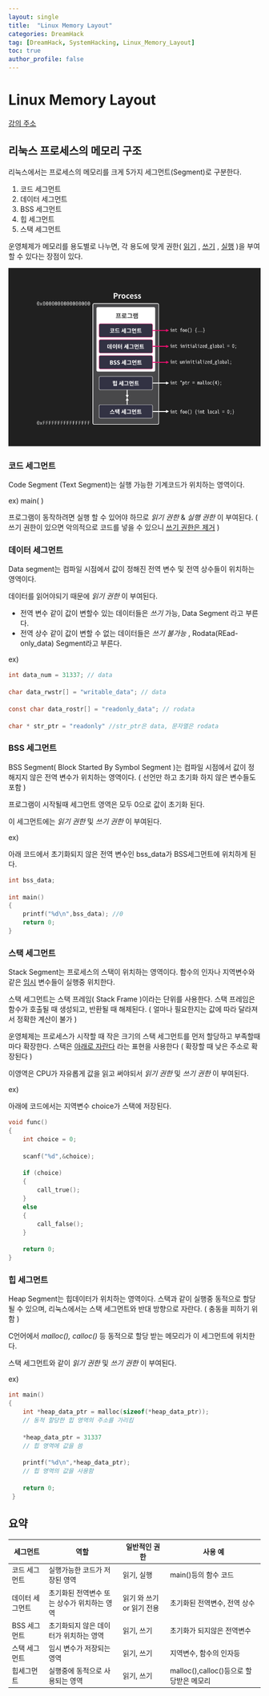 ```yaml
---
layout: single
title:  "Linux Memory Layout"
categories: DreamHack
tag: [DreamHack, SystemHacking, Linux_Memory_Layout]
toc: true
author_profile: false
---
```


# Linux Memory Layout

[강의 주소](https://dreamhack.io/lecture/courses/52)

## 리눅스 프로세스의 메모리 구조

리눅스에서는 프로세스의 메모리를 크게 5가지 세그먼트(Segment)로 구분한다.

1. 코드 세그먼트
2. 데이터 세그먼트
3. BSS 세그먼트
4. 힙 세그먼트
5. 스택 세그먼트
   
운영체제가 메모리를 용도별로 나누면, 각 용도에 맞게 권한( <U>읽기</U> , <U>쓰기</U> , <U>실행</U> )을 부여할 수 있다는 장점이 있다.

![Segment](/images/segment.png)

### 코드 세그먼트
Code Segment (Text Segment)는 실행 가능한 기계코드가 위치하는 영역이다.

ex) main( )

프로그램이 동작하려면 실행 할 수 있어야 하므로  *읽기 권한* & *실행 권한* 이 부여된다. ( 쓰기 권한이 있으면 악의적으로 코드를 넣을 수 있으니 <U>쓰기 권한은 제거</U> )

### 데이터 세그먼트

Data segment는 컴파일 시점에서 값이 정해진 전역 변수 및 전역 상수들이 위치하는 영역이다.

데이터를 읽어야되기 때문에 *읽기 권한* 이 부여된다.

* 전역 변수 같이 값이 변할수 있는 데이터들은 *쓰기* 가능, Data Segment 라고 부른다.
* 전역 상수 같이 값이 변할 수 없는 데이터들은 *쓰기 불가능* , Rodata(REad-only_data) Segment라고 부른다.

ex)

```c
int data_num = 31337; // data

char data_rwstr[] = "writable_data"; // data

const char data_rostr[] = "readonly_data"; // rodata

char * str_ptr = "readonly" //str_ptr은 data, 문자열은 rodata

```

### BSS 세그먼트

BSS Segment( Block Started By Symbol Segment )는 컴파일 시점에서 값이 정해지지 않은 전역 변수가 위치하는 영역이다. ( 선언만 하고 초기화 하지 않은 변수들도 포함 )

프로그램이 시작될때 세그먼트 영역은 모두 0으로 값이 초기화 된다.

이 세그먼트에는 *읽기 권한* 및 *쓰기 권한* 이 부여된다.

ex)

아래 코드에서 초기화되지 않은 전역 변수인 bss_data가 BSS세그먼트에 위치하게 된다.

```c
int bss_data;

int main()
{
    printf("%d\n",bss_data); //0
    return 0;
}
```

### 스택 세그먼트

Stack Segment는 프로세스의 스택이 위치하는 영역이다. 함수의 인자나 지역변수와 같은 <U>임시</U> 변수들이 실행중 위치한다.

스택 세그먼트는 스택 프레임( Stack Frame )이라는 단위를 사용한다. 스택 프레임은 함수가 호출될 때 생성되고, 반환될 때 해제된다. ( 얼마나 필요한지는 값에 따라 달라져서 정확한 계산이 불가 )

운영체제는 프로세스가 시작할 때 작은 크기의 스택 세그먼트를 먼저 할당하고 부족할때 마다 확장한다. 스택은 <U>아래로 자란다</U> 라는 표현을 사용한다 ( 확장할 때 낮은 주소로 확장된다 )

이영역은 CPU가 자유롭게 값을 읽고 써야되서 *읽기 권한* 및 *쓰기 권한* 이 부여된다.

ex)

아래에 코드에서는 지역변수 choice가 스택에 저장된다.

```c
void func()
{
    int choice = 0;

    scanf("%d",&choice);

    if (choice)
    {
        call_true();
    }
    else
    {
        call_false();
    }

    return 0;
}

```

### 힙 세그먼트

Heap Segment는 힙데이터가 위치하는 영역이다. 스택과 같이 실행중 동적으로 할당될 수 있으며, 리눅스에서는 스택 세그먼트와 반대 방향으로 자란다. ( 충동을 피하기 위함 )

C언어에서 *malloc(), calloc()* 등 동적으로 할당 받는 메모리가 이 세그먼트에 위치한다.

스택 세그먼트와 같이 *읽기 권한* 및 *쓰기 권한* 이 부여된다.

ex)

```c
int main()
{
    int *heap_data_ptr = malloc(sizeof(*heap_data_ptr));
    // 동적 할당한 힙 영역의 주소를 가리킴

    *heap_data_ptr = 31337
    // 힙 영역에 값을 씀

    printf("%d\n",*heap_data_ptr);
    // 힙 영역의 값을 사용함

    return 0;
 }
```


## 요약


|세그먼트|역할|일반적인 권한|사용 예|
|---|---|---|---|
|코드 세그먼트|실행가능한 코드가 저장된 영역|읽기, 실행|main()등의 함수 코드|
|데이터 세그먼트| 초기화된 전역변수 또는 상수가 위치하는 영역| 읽기 와 쓰기 or 읽기 전용| 초기화된 전역변수, 전역 상수|
|BSS 세그먼트|초기화되지 않은 데이터가 위치하는 영역|읽기, 쓰기|초기화가 되지않은 전역변수|
|스택 세그먼트|임시 변수가 저장되는 영역|읽기, 쓰기|지역변수, 함수의 인자등|
|힙세그먼트| 실행중에 동적으로 사용되는 영역|읽기, 쓰기|malloc(),calloc()등으로 할당받은 메모리|